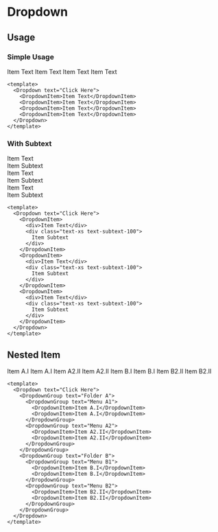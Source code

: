 <script setup>
  import Dropdown from "./Dropdown.vue"
  import DropdownItem from "./DropdownItem.vue"
  import DropdownGroup from "./DropdownGroup.vue"
  import DropdownDivider from "./DropdownDivider.vue"
  import { ref } from "vue-demi"

  const count = ref(0)
</script>

# Dropdown

## Usage

### Simple Usage
<preview>
  <Dropdown text="Click Here">
    <DropdownItem>Item Text</DropdownItem>
    <DropdownItem>Item Text</DropdownItem>
    <DropdownDivider />
    <DropdownItem>Item Text</DropdownItem>
    <DropdownItem>Item Text</DropdownItem>
  </Dropdown>
</preview>

```vue
<template>
  <Dropdown text="Click Here">
    <DropdownItem>Item Text</DropdownItem>
    <DropdownItem>Item Text</DropdownItem>
    <DropdownItem>Item Text</DropdownItem>
    <DropdownItem>Item Text</DropdownItem>
  </Dropdown>
</template>
```

### With Subtext
<preview>
  <Dropdown text="Click Here">
    <DropdownItem>
      <div>Item Text</div>
      <div class="text-xs text-subtext-100">
        Item Subtext
      </div>
    </DropdownItem>
    <DropdownItem>
      <div>Item Text</div>
      <div class="text-xs text-subtext-100">
        Item Subtext
      </div>
    </DropdownItem>
    <DropdownItem>
      <div>Item Text</div>
      <div class="text-xs text-subtext-100">
        Item Subtext
      </div>
    </DropdownItem>
  </Dropdown>
</preview>

```vue
<template>
  <Dropdown text="Click Here">
    <DropdownItem>
      <div>Item Text</div>
      <div class="text-xs text-subtext-100">
        Item Subtext
      </div>
    </DropdownItem>
    <DropdownItem>
      <div>Item Text</div>
      <div class="text-xs text-subtext-100">
        Item Subtext
      </div>
    </DropdownItem>
    <DropdownItem>
      <div>Item Text</div>
      <div class="text-xs text-subtext-100">
        Item Subtext
      </div>
    </DropdownItem>
  </Dropdown>
</template>
```

## Nested Item

<preview>
  <Dropdown text="Click Here">
    <DropdownGroup text="Folder A">
      <DropdownGroup text="Subfolder A1">
        <DropdownItem>Item A.I</DropdownItem>
        <DropdownItem>Item A.I</DropdownItem>
      </DropdownGroup>
      <DropdownGroup text="Subfolder A2">
        <DropdownItem>Item A2.II</DropdownItem>
        <DropdownItem>Item A2.II</DropdownItem>
      </DropdownGroup>
    </DropdownGroup>
    <DropdownGroup text="Folder B">
      <DropdownGroup text="Subfolder B1">
        <DropdownItem>Item B.I</DropdownItem>
        <DropdownItem>Item B.I</DropdownItem>
      </DropdownGroup>
      <DropdownGroup text="Subfolder B2">
        <DropdownItem>Item B2.II</DropdownItem>
        <DropdownItem>Item B2.II</DropdownItem>
      </DropdownGroup>
    </DropdownGroup>
  </Dropdown>
</preview>

```vue
<template>
  <Dropdown text="Click Here">
    <DropdownGroup text="Folder A">
      <DropdownGroup text="Menu A1">
        <DropdownItem>Item A.I</DropdownItem>
        <DropdownItem>Item A.I</DropdownItem>
      </DropdownGroup>
      <DropdownGroup text="Menu A2">
        <DropdownItem>Item A2.II</DropdownItem>
        <DropdownItem>Item A2.II</DropdownItem>
      </DropdownGroup>
    </DropdownGroup>
    <DropdownGroup text="Folder B">
      <DropdownGroup text="Menu B1">
        <DropdownItem>Item B.I</DropdownItem>
        <DropdownItem>Item B.I</DropdownItem>
      </DropdownGroup>
      <DropdownGroup text="Menu B2">
        <DropdownItem>Item B2.II</DropdownItem>
        <DropdownItem>Item B2.II</DropdownItem>
      </DropdownGroup>
    </DropdownGroup>
  </Dropdown>
</template>
```
